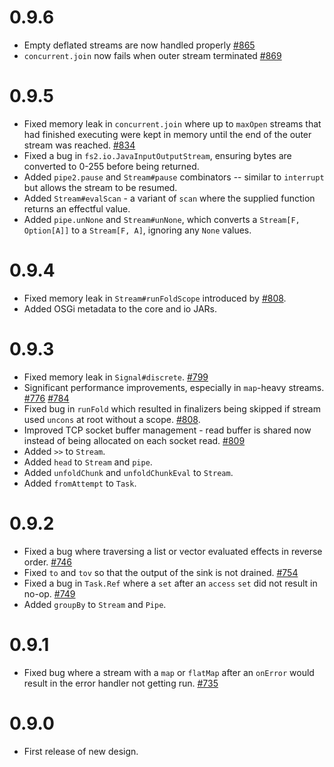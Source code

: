 0.9.6
=====
 - Empty deflated streams are now handled properly [#865](https://github.com/functional-streams-for-scala/fs2/pull/865)
 - `concurrent.join` now fails when outer stream terminated [#869](https://github.com/functional-streams-for-scala/fs2/pull/869)

0.9.5
=====
 - Fixed memory leak in `concurrent.join` where up to `maxOpen` streams that had finished executing were kept in memory until the end of the outer stream was reached. [#834](https://github.com/functional-streams-for-scala/fs2/issues/834)
 - Fixed a bug in `fs2.io.JavaInputOutputStream`, ensuring bytes are converted to 0-255 before being returned.
 - Added `pipe2.pause` and `Stream#pause` combinators -- similar to `interrupt` but allows the stream to be resumed.
 - Added `Stream#evalScan` - a variant of `scan` where the supplied function returns an effectful value.
 - Added `pipe.unNone` and `Stream#unNone`, which converts a `Stream[F, Option[A]]` to a `Stream[F, A]`, ignoring any `None` values.

0.9.4
=====
 - Fixed memory leak in `Stream#runFoldScope` introduced by [#808](https://github.com/functional-streams-for-scala/fs2/issues/808).
 - Added OSGi metadata to the core and io JARs.

0.9.3
=====
 - Fixed memory leak in `Signal#discrete`. [#799](https://github.com/functional-streams-for-scala/fs2/issues/799)
 - Significant performance improvements, especially in `map`-heavy streams. [#776](https://github.com/functional-streams-for-scala/fs2/pull/776) [#784](https://github.com/functional-streams-for-scala/fs2/pull/784)
 - Fixed bug in `runFold` which resulted in finalizers being skipped if stream used `uncons` at root without a scope. [#808](https://github.com/functional-streams-for-scala/fs2/pull/808).
 - Improved TCP socket buffer management - read buffer is shared now instead of being allocated on each socket read. [#809](https://github.com/functional-streams-for-scala/fs2/pull/809)
 - Added `>>` to `Stream`.
 - Added `head` to `Stream` and `pipe`.
 - Added `unfoldChunk` and `unfoldChunkEval` to `Stream`.
 - Added `fromAttempt` to `Task`.

0.9.2
=====
 - Fixed a bug where traversing a list or vector evaluated effects in reverse order. [#746](https://github.com/functional-streams-for-scala/fs2/issues/746)
 - Fixed `to` and `tov` so that the output of the sink is not drained. [#754](https://github.com/functional-streams-for-scala/fs2/pull/754)
 - Fixed a bug in `Task.Ref` where a `set` after an `access` `set` did not result in no-op. [#749](https://github.com/functional-streams-for-scala/fs2/pull/749)
 - Added `groupBy` to `Stream` and `Pipe`.

0.9.1
=====
 - Fixed bug where a stream with a `map` or `flatMap` after an `onError` would result in the error handler not getting run. [#735](https://github.com/functional-streams-for-scala/fs2/issues/735)

0.9.0
=====
 - First release of new design.
